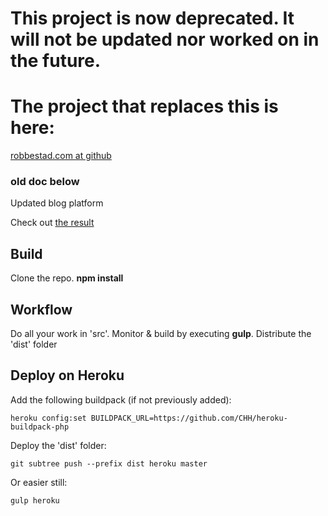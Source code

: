 # This project is now __deprecated__. It will not be updated nor worked on in the future.

# The project that replaces this is here:

[robbestad.com at github](https://github.com/svenanders/robbestad.com)



### old doc below



Updated blog platform

Check out [the result](http://robbestad.herokuapp.com/)

## Build

   Clone the repo.
   **npm install**

## Workflow

Do all your work in 'src'. Monitor & build by executing **gulp**. Distribute the 'dist' folder

## Deploy on Heroku

Add the following buildpack (if not previously added):

    heroku config:set BUILDPACK_URL=https://github.com/CHH/heroku-buildpack-php

Deploy the 'dist' folder:

    git subtree push --prefix dist heroku master

Or easier still:

    gulp heroku

